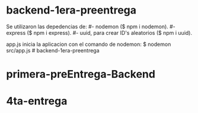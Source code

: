 # backend-1era-preentrega

Se utilizaron las depedencias de:
#- nodemon ($ npm i nodemon).
#- express ($ npm i express).
#- uuid, para crear ID's aleatorios ($ npm i uuid).


app.js  inicia  la aplicacion con el comando de nodemon:
$ nodemon src/app.js # backend-1era-preentrega
# primera-preEntrega-Backend
# 4ta-entrega
